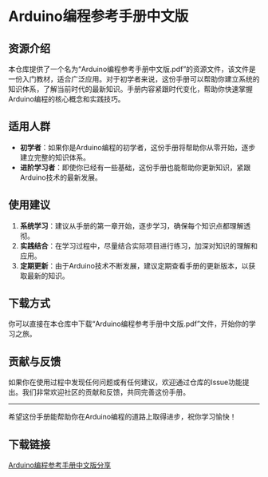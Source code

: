 # Arduino编程参考手册中文版

## 资源介绍

本仓库提供了一个名为“Arduino编程参考手册中文版.pdf”的资源文件，该文件是一份入门教材，适合广泛应用。对于初学者来说，这份手册可以帮助你建立系统的知识体系，了解当前时代的最新知识。手册内容紧跟时代变化，帮助你快速掌握Arduino编程的核心概念和实践技巧。

## 适用人群

- **初学者**：如果你是Arduino编程的初学者，这份手册将帮助你从零开始，逐步建立完整的知识体系。
- **进阶学习者**：即使你已经有一些基础，这份手册也能帮助你更新知识，紧跟Arduino技术的最新发展。

## 使用建议

1. **系统学习**：建议从手册的第一章开始，逐步学习，确保每个知识点都理解透彻。
2. **实践结合**：在学习过程中，尽量结合实际项目进行练习，加深对知识的理解和应用。
3. **定期更新**：由于Arduino技术不断发展，建议定期查看手册的更新版本，以获取最新的知识。

## 下载方式

你可以直接在本仓库中下载“Arduino编程参考手册中文版.pdf”文件，开始你的学习之旅。

## 贡献与反馈

如果你在使用过程中发现任何问题或有任何建议，欢迎通过仓库的Issue功能提出。我们非常欢迎社区的贡献和反馈，共同完善这份手册。

---

希望这份手册能帮助你在Arduino编程的道路上取得进步，祝你学习愉快！

## 下载链接

[Arduino编程参考手册中文版分享](https://pan.quark.cn/s/28b84a3876d4)